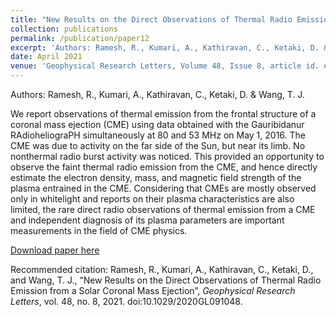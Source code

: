 ```yaml
---
title: "New Results on the Direct Observations of Thermal Radio Emission from a Solar Coronal Mass Ejection"
collection: publications
permalink: /publication/paper12
excerpt: 'Authors: Ramesh, R., Kumari, A., Kathiravan, C., Ketaki, D. & Wang, T. J.'
date: April 2021
venue: 'Geophysical Research Letters, Volume 48, Issue 8, article id. e91048'
---
```


Authors: Ramesh, R., Kumari, A., Kathiravan, C., Ketaki, D. & Wang, T. J.

We report observations of thermal emission from the frontal structure of a coronal mass ejection (CME) using data obtained with the Gauribidanur RAdioheliograPH simultaneously at 80 and 53 MHz on May 1, 2016. The CME was due to activity on the far side of the Sun, but near its limb. No nonthermal radio burst activity was noticed. This provided an opportunity to observe the faint thermal radio emission from the CME, and hence directly estimate the electron density, mass, and magnetic field strength of the plasma entrained in the CME. Considering that CMEs are mostly observed only in whitelight and reports on their plasma characteristics are also limited, the rare direct radio observations of thermal emission from a CME and independent diagnosis of its plasma parameters are important measurements in the field of CME physics. 

[Download paper here](http://anshusolar.github.io/files/paper12.pdf)

Recommended citation: Ramesh, R., Kumari, A., Kathiravan, C., Ketaki, D., and Wang, T. J., “New Results on the Direct Observations of Thermal Radio Emission from a Solar Coronal Mass Ejection”, <i>Geophysical Research Letters</i>, vol. 48, no. 8, 2021. doi:10.1029/2020GL091048.
